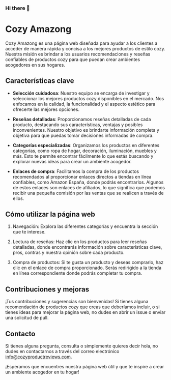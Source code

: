### Hi there 👋

# Cozy Amazong

Cozy Amazong es una página web diseñada para ayudar a los clientes a acceder de manera rápida y concisa a los mejores productos de estilo cozy. Nuestra misión es brindar a los usuarios recomendaciones y reseñas confiables de productos cozy para que puedan crear ambientes acogedores en sus hogares.

## Características clave

- **Selección cuidadosa**: Nuestro equipo se encarga de investigar y seleccionar los mejores productos cozy disponibles en el mercado. Nos enfocamos en la calidad, la funcionalidad y el aspecto estético para ofrecerte las mejores opciones.

- **Reseñas detalladas**: Proporcionamos reseñas detalladas de cada producto, destacando sus características, ventajas y posibles inconvenientes. Nuestro objetivo es brindarte información completa y objetiva para que puedas tomar decisiones informadas de compra.

- **Categorías especializadas**: Organizamos los productos en diferentes categorías, como ropa de hogar, decoración, iluminación, muebles y más. Esto te permite encontrar fácilmente lo que estás buscando y explorar nuevas ideas para crear un ambiente acogedor.

- **Enlaces de compra**: Facilitamos la compra de los productos recomendados al proporcionar enlaces directos a tiendas en línea confiables, como Amazon España, donde podrás encontrarlos. Algunos de estos enlaces son enlaces de afiliados, lo que significa que podemos recibir una pequeña comisión por las ventas que se realicen a través de ellos.

## Cómo utilizar la página web

1. Navegación: Explora las diferentes categorías y encuentra la sección que te interese.

2. Lectura de reseñas: Haz clic en los productos para leer reseñas detalladas, donde encontrarás información sobre características clave, pros, contras y nuestra opinión sobre cada producto.

3. Compra de productos: Si te gusta un producto y deseas comprarlo, haz clic en el enlace de compra proporcionado. Serás redirigido a la tienda en línea correspondiente donde podrás completar tu compra.

## Contribuciones y mejoras

¡Tus contribuciones y sugerencias son bienvenidas! Si tienes alguna recomendación de productos cozy que creas que deberíamos incluir, o si tienes ideas para mejorar la página web, no dudes en abrir un issue o enviar una solicitud de pull.

## Contacto

Si tienes alguna pregunta, consulta o simplemente quieres decir hola, no dudes en contactarnos a través del correo electrónico info@cozyproductreviews.com.

¡Esperamos que encuentres nuestra página web útil y que te inspire a crear un ambiente acogedor en tu hogar!
